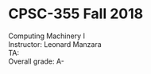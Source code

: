 # CPSC-355 Fall 2018  
Computing Machinery I  
Instructor: Leonard Manzara   
TA:  
Overall grade: A-  
